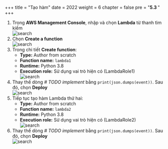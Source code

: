 +++
title = "Tạo hàm"
date = 2022
weight = 6
chapter = false
pre = "<b>5.3 </b>"
+++

1. Trong **AWS Management Console**, nhập và chọn **Lambda** từ thanh tìm kiếm  
![search](/images/5-lambda/5.3-createfunc/func-1.png)
2. Chọn **Create a function**  
![search](/images/5-lambda/5.3-createfunc/func-2.png)
3. Trong chi tiết **Create function**:
    - **Type:** Author from scratch  
    - **Function name:** `lambda1`  
    - **Runtime:** Python 3.8  
    - **Execution role:** Sử dụng vai trò hiện có (LambdaRole1)  
![search](/images/5-lambda/5.3-createfunc/func-3.png)
4. Thay thế dòng *# TODO implement* bằng `print(json.dumps(event))`. Sau đó, chọn **Deploy**  
![search](/images/5-lambda/5.3-createfunc/func-5.png)
5. Tiếp tục tạo hàm Lambda thứ hai:
    - **Type:** Author from scratch  
    - **Function name:** `lambda2`  
    - **Runtime:** Python 3.8  
    - **Execution role:** Sử dụng vai trò hiện có (LambdaRole2)  
![search](/images/5-lambda/5.3-createfunc/func-4.png)
6. Thay thế dòng *# TODO implement* bằng `print(json.dumps(event))`. Sau đó, chọn **Deploy**  
![search](/images/5-lambda/5.3-createfunc/func-6.png)